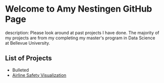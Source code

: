 # Welcome to Amy Nestingen GitHub Page

description: Please look around at past projects I have done. The majority of my projects are from my completing my master's program in Data Science at Bellevue University. 


## List of Projects

- Bulleted
- [Airline Safety Visualization](https://nestingen.github.io/Airline-Safety-Visualization-Project/)
